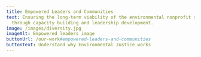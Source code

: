 ```yaml
---
title: Empowered Leaders and Communities
text: Ensuring the long-term viability of the environmental nonprofit sector
  through capacity building and leadership development.
image: /images/diversity.jpg
imageAlt: Empowered leaders image
buttonUrl: /our-work#empowered-leaders-and-communities
buttonText: Understand why Environmental Justice works
---
```


